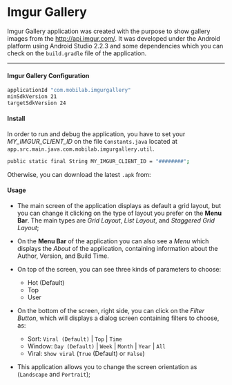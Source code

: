 # Imgur Gallery

Imgur Gallery application was created with the purpose to show gallery images from the http://api.imgur.com/. It was developed under the Android platform using Android Studio 2.2.3 and some dependencies which you can check on the `build.gradle` file of the application.
- --

#### Imgur Gallery Configuration
```sh
applicationId "com.mobilab.imgurgallery"
minSdkVersion 21
targetSdkVersion 24
```
#### Install
In order to run and debug the application, you have to set your *MY_IMGUR_CLIENT_ID* on the file `Constants.java` located at `app.src.main.java.com.mobilab.imgurgallery.util`.
```sh
public static final String MY_IMGUR_CLIENT_ID = "########";
```
Otherwise, you can download the latest `.apk` from:

#### Usage

* The main screen of the application displays as default a grid layout, but you can change it clicking on the type of layout you prefer on the **Menu Bar**. The main types are *Grid Layout*, *List Layout*, and *Staggered Grid Layout*;

* On the **Menu Bar** of the application you can also see a *Menu* which displays the *About* of the application, containing information about the Author, Version, and Build Time.

* On top of the screen, you can see three kinds of parameters to choose:
    * Hot (Default)
    * Top
    * User

* On the bottom of the screen, right side, you can click on the *Filter Button*, which will displays a dialog screen containing filters to choose, as:
    * Sort: `Viral (Default)` | `Top` | `Time`
    * Window: `Day (Default)` | `Week` | `Month` | `Year` | `All`
    * Viral: `Show viral` (`True` (Default) or `False`)

* This application allows you to change the screen orientation as (`Landscape` and `Portrait`);